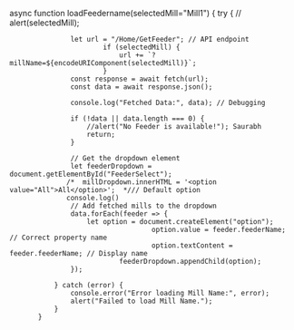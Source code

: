 async function loadFeedername(selectedMill="Mill1") {
               try {
                         //  alert(selectedMill);
                   

                   let url = "/Home/GetFeeder"; // API endpoint
                           if (selectedMill) {
                               url += `?millName=${encodeURIComponent(selectedMill)}`;
                           }
                   const response = await fetch(url);
                   const data = await response.json();

                   console.log("Fetched Data:", data); // Debugging

                   if (!data || data.length === 0) {
                       //alert("No Feeder is available!"); Saurabh
                       return;
                   }
                 
                   // Get the dropdown element
                   let feederDropdown = document.getElementById("FeederSelect");
                  /*  millDropdown.innerHTML = '<option value="All">All</option>';  */// Default option
                  console.log()
                   // Add fetched mills to the dropdown
                   data.forEach(feeder => {
                       let option = document.createElement("option");
                                       option.value = feeder.feederName; // Correct property name
                                       option.textContent = feeder.feederName; // Display name
                               feederDropdown.appendChild(option);
                   });

               } catch (error) {
                   console.error("Error loading Mill Name:", error);
                   alert("Failed to load Mill Name.");
               }
           }

